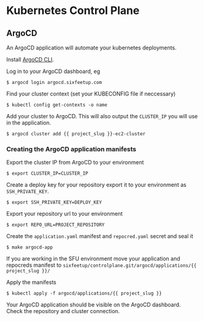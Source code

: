 # Kubernetes Control Plane

## ArgoCD

An ArgoCD application will automate your kubernetes deployments.

Install [ArgoCD CLI](https://argo-cd.readthedocs.io/en/stable/cli_installation/).

Log in to your ArgoCD dashboard, eg

    $ argocd login argocd.sixfeetup.com

Find your cluster context (set your KUBECONFIG file if neccessary)

    $ kubectl config get-contexts -o name

Add your cluster to ArgoCD. This will also output the `CLUSTER_IP` you will use in the application.

    $ argocd cluster add {{ project_slug }}-ec2-cluster

### Creating the ArgoCD application manifests

Export the cluster IP from ArgoCD to your environment

    $ export CLUSTER_IP=CLUSTER_IP

Create a deploy key for your repository export it to your environment as `SSH_PRIVATE_KEY`.

    $ export SSH_PRIVATE_KEY=DEPLOY_KEY

Export your repository url to your environment

    $ export REPO_URL=PROJECT_REPOSITORY

Create the `application.yaml` manifest and `repocred.yaml` secret and seal it

    $ make argocd-app

If you are working in the SFU environment move your application and repocreds manifest to `sixfeetup/controlplane.git/argocd/applications/{{ project_slug }}/`

Apply the manifests

    $ kubectl apply -f argocd/applications/{{ project_slug }}

Your ArgoCD application should be visible on the ArgoCD dashboard. Check the repository and cluster connection.
